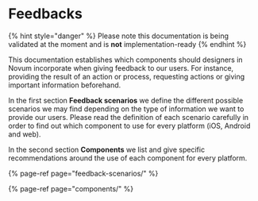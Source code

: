 
# Feedbacks

{% hint style="danger" %}
Please note this documentation is being validated at the moment and is **not** implementation-ready
{% endhint %}

This documentation establishes which components should designers in Novum incorporate when giving feedback to our users. For instance, providing the result of an action or process, requesting actions or giving important information beforehand.

In the first section **Feedback scenarios** we define the different possible scenarios we may find depending on the type of information we want to provide our users. Please read the definition of each scenario carefully in order to find out which component to use for every platform \(iOS, Android and web\).

In the second section **Components** we list and give specific recommendations around the use of each component for every platform.

{% page-ref page="feedback-scenarios/" %}

{% page-ref page="components/" %}

